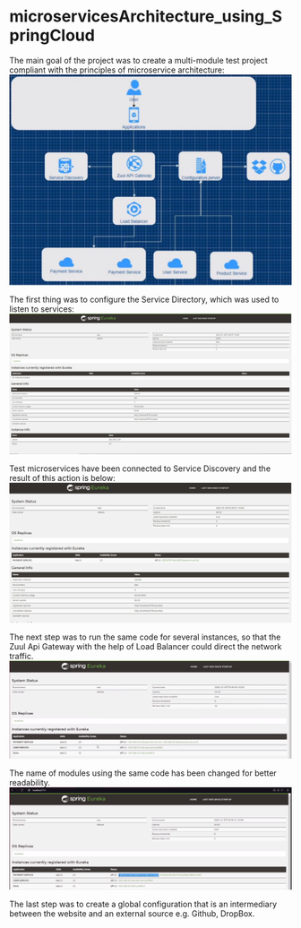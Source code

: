 # microservicesArchitecture_using_SpringCloud

The main goal of the project was to create a multi-module test project compliant with the principles of microservice architecture:
![](photos/schedule.PNG)

The first thing was to configure the Service Directory, which was used to listen to services:
![](photos/emptyEureka.PNG)

Test microservices have been connected to Service Discovery and the result of this action is below:
![](photos/addedPaymentApi.PNG)

The next step was to run the same code for several instances, so that the Zuul Api Gateway with the help of Load Balancer could direct the network traffic.
![](photos/SplitPaymentService.PNG)

The name of modules using the same code has been changed for better readability.
![](photos/oneCodeTwoServicesAddress.PNG)

The last step was to create a global configuration that is an intermediary between the website and an external source e.g. Github, DropBox.


